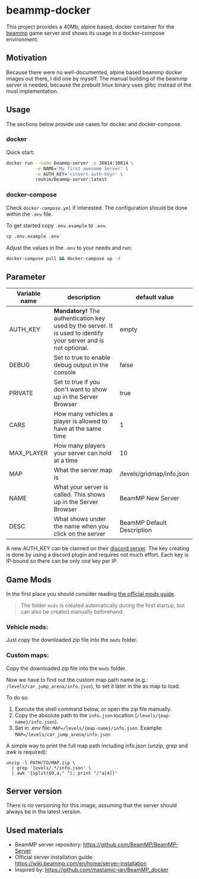 # beammp-docker

This project provides a 40Mb, alpine based, docker container for the [beammp](https://beammp.com) game server 
and shows its usage in a docker-compose environment.

## Motivation
Because there were no well-documented, alpine based beammp docker images out there,
I did one by myself.
The manual building of the beammp server is needed, because the prebuilt linux binary
uses glibc instead of the musl implementation.

## Usage
The sections below provide use cases for docker and docker-compose.

### docker
Quick start:

```bash
docker run --name beammp-server -p 30814:30814 \
           -e NAME='My first awesome Server' \
           -e AUTH_KEY='<insert auth-key>' \
           rouhim/beammp-server:latest
```

### docker-compose
Check `docker-compose.yml` if interested.
The configuration should be done within the `.env` file.

To get started copy `.env.example` to `.env`. 
```bash
cp .env.example .env
```

Adjust the values in the `.env` to your needs and run:
```bash
docker-compose pull && docker-compose up -d
```

## Parameter

Variable name   | description                                                                                   | default value
--------------- |---------------------------------------------------------------------------------------------- | -------- 
AUTH_KEY        | **Mandatory!** The authentication key used by the server. It is used to identify your server and is not optional.| empty
DEBUG           | Set to true to enable debug output in the console                                             | false
PRIVATE         | Set to true if you don't want to show up in the Server Browser                                | true
CARS            | How many vehicles a player is allowed to have at the same time                                | 1
MAX_PLAYER      | How many players your server can hold at a time                                               | 10
MAP             | What the server map is                                                                        | /levels/gridmap/info.json
NAME            | What your server is called. This shows up in the Server Browser                               | BeamMP New Server
DESC            | What shows under the name when you click on the server                                        | BeamMP Default Description

A new AUTH_KEY can be claimed on their [discord server](https://beammp.com/k/dashboard).
The key creating is done by using a discord plugin and requires not much effort.
Each key is IP-bound so there can be only one key per IP. 

## Game Mods
In the first place you should consider reading [the official mods guide](https://wiki.beammp.com/en/home/server-installation#how-to-add-mods-to-your-server).

> The folder `mods` is created automatically during the first startup,
> but can also be created manually beforehand.

### Vehicle mods:
Just copy the downloaded zip file into the `mods` folder.

### Custom maps:
Copy the downloaded zip file into the `mods` folder.

Now we have to find out the custom map path name (e.g.: `/levels/car_jump_arena/info.json`),
to set it later in the as map to load.

To do so: 
1. Execute the shell command below, or open the zip file manually.
2. Copy the absolute path to the `info.json` location (`/levels/{map-name}/info.json`).
3. Set in .env file: `MAP=/levels/{map-name}/info.json`. 
   Example: `MAP=/levels/car_jump_arena/info.json` 

A simple way to print the full map path including info.json (_unzip_, _grep_ and _awk_ is required):
```shell
unzip -l PATH/TO/MAP.zip \
  | grep 'levels/.*/info.json' \
  | awk '{split($0,a," "); print "/"a[4]}'
```

## Server version
There is no versioning for this image, 
assuming that the server should always be in the latest version.

## Used materials
- BeamMP server repository: https://github.com/BeamMP/BeamMP-Server
- Official server installation guide: https://wiki.beammp.com/en/home/server-installation
- Inspired by: https://github.com/mastamic-ian/BeamMP_docker
